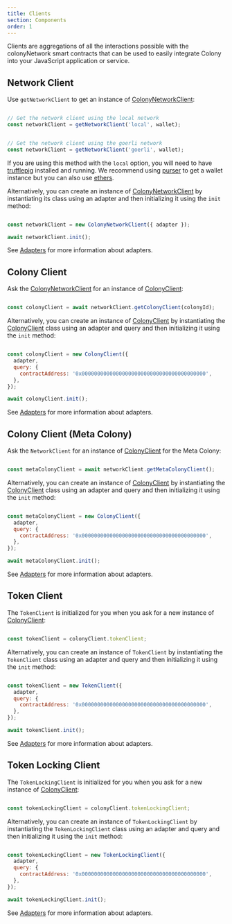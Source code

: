 ```yaml
---
title: Clients
section: Components
order: 1
---
```


Clients are aggregations of all the interactions possible with the colonyNetwork smart contracts that can be used to easily integrate Colony into your JavaScript application or service.

## Network Client

Use `getNetworkClient` to get an instance of [ColonyNetworkClient](/colonyjs/api-colonynetworkclient):

```js

// Get the network client using the local network
const networkClient = getNetworkClient('local', wallet);

```

```js

// Get the network client using the goerli network
const networkClient = getNetworkClient('goerli', wallet);

```


If you are using this method with the `local` option, you will need to have [trufflepig](https://github.com/JoinColony/trufflepig) installed and running. We recommend using [purser](/purser/docs-overview) to get a wallet instance but you can also use [ethers](https://github.com/ethers-io/ethers.js/).

Alternatively, you can create an instance of [ColonyNetworkClient](/colonyjs/api-colonynetworkclient) by instantiating its class using an adapter and then initializing it using the `init` method:

```js

const networkClient = new ColonyNetworkClient({ adapter });

await networkClient.init();

```

See [Adapters](/colonyjs/components-adapters) for more information about adapters.

## Colony Client

Ask the [ColonyNetworkClient](/colonyjs/api-colonynetworkclient) for an instance of [ColonyClient](/colonyjs/api-colonyclient):

```js

const colonyClient = await networkClient.getColonyClient(colonyId);

```

Alternatively, you can create an instance of [ColonyClient](/colonyjs/api-colonyclient) by instantiating the [ColonyClient](/colonyjs/api-colonyclient) class using an adapter and query and then initializing it using the `init` method:

```js

const colonyClient = new ColonyClient({
  adapter,
  query: {
    contractAddress: '0x0000000000000000000000000000000000000000',
  },
});

await colonyClient.init();

```

See [Adapters](/colonyjs/components-adapters) for more information about adapters.

## Colony Client (Meta Colony)

Ask the `NetworkClient` for an instance of [ColonyClient](/colonyjs/api-colonyclient) for the Meta Colony:

```js

const metaColonyClient = await networkClient.getMetaColonyClient();

```

Alternatively, you can create an instance of [ColonyClient](/colonyjs/api-colonyclient) by instantiating the [ColonyClient](/colonyjs/api-colonyclient) class using an adapter and query and then initializing it using the `init` method:

```js

const metaColonyClient = new ColonyClient({
  adapter,
  query: {
    contractAddress: '0x0000000000000000000000000000000000000000',
  },
});

await metaColonyClient.init();

```

See [Adapters](/colonyjs/components-adapters) for more information about adapters.

## Token Client

The `TokenClient` is initialized for you when you ask for a new instance of [ColonyClient](/colonyjs/api-colonyclient):

```js

const tokenClient = colonyClient.tokenClient;

```

Alternatively, you can create an instance of `TokenClient` by instantiating the `TokenClient` class using an adapter and query and then initializing it using the `init` method:

```js

const tokenClient = new TokenClient({
  adapter,
  query: {
    contractAddress: '0x0000000000000000000000000000000000000000',
  },
});

await tokenClient.init();

```

See [Adapters](/colonyjs/components-adapters) for more information about adapters.

## Token Locking Client

The `TokenLockingClient` is initialized for you when you ask for a new instance of [ColonyClient](/colonyjs/api-colonyclient):

```js

const tokenLockingClient = colonyClient.tokenLockingClient;

```

Alternatively, you can create an instance of `TokenLockingClient` by instantiating the `TokenLockingClient` class using an adapter and query and then initializing it using the `init` method:

```js

const tokenLockingClient = new TokenLockingClient({
  adapter,
  query: {
    contractAddress: '0x0000000000000000000000000000000000000000',
  },
});

await tokenLockingClient.init();

```

See [Adapters](/colonyjs/components-adapters) for more information about adapters.
